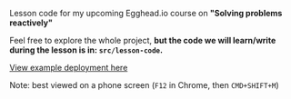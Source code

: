 Lesson code for my upcoming Egghead.io course on **"Solving problems reactively"**

Feel free to explore the whole project, **but the code we will learn/write during the lesson is in: `src/lesson-code`.**

[View example deployment here](https://vigilant-visvesvaraya-945613.netlify.com/)

Note: best viewed on a phone screen (`F12` in Chrome, then `CMD+SHIFT+M`)
